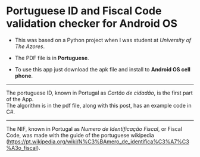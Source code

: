 Portuguese ID and Fiscal Code validation checker for Android OS
=== 

* This was based on a Python project when I was student at *University of The Azores*. 

* The PDF file is in **Portuguese**. 

* To use this app just download the apk file and install to **Android OS cell phone**.

---

The portuguese ID, known in Portugal as *Cartão de cidadão*, is the first part of the App.  
The algorithm is in the pdf file, along with this post, has an example code in C#.

---

The NIF, known in Portugal as *Numero de Identificação Fiscal*, or Fiscal Code, was made with the guide of the portuguese wikipedia (https://pt.wikipedia.org/wiki/N%C3%BAmero_de_identifica%C3%A7%C3%A3o_fiscal). 

